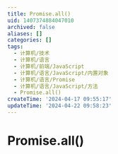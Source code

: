 ```yaml
---
title: Promise.all()
uid: 1407374884047010
archived: false
aliases: []
categories: []
tags:
  - 计算机/技术
  - 计算机/语言
  - 计算机/前端/JavaScript
  - 计算机/语言/JavaScript/内置对象
  - 计算机/语言/Promise
  - 计算机/语言/JavaScript/方法
  - Promise.all()
createTime: '2024-04-17 09:55:17'
updateTime: '2024-04-22 09:58:23'
---
```


# Promise.all()

